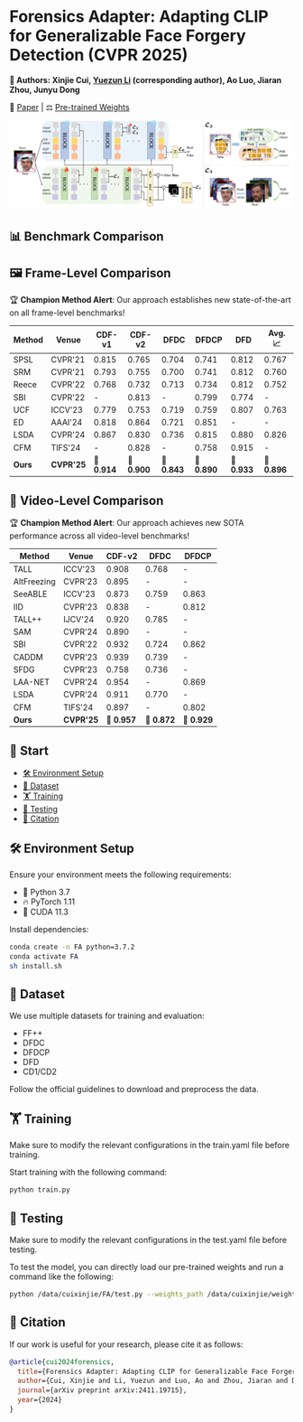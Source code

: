 # Forensics Adapter: Adapting CLIP for Generalizable Face Forgery Detection (CVPR 2025)
**👥 Authors: Xinjie Cui, [Yuezun Li](https://yuezunli.github.io/) (corresponding author), Ao Luo, Jiaran Zhou, Junyu Dong**

📄 [Paper](https://arxiv.org/abs/2411.19715) | ⚖️ [Pre-trained Weights](XXXXX)

![Pipeline of the proposed Forensics Adapter. ](https://github.com/OUC-VAS/ForensicsAdapter/blob/main/figures/structure.png)



## 📊 Benchmark Comparison

## 🖼️ Frame-Level Comparison 
🏆 **Champion Method Alert**: Our approach establishes new state-of-the-art on all frame-level benchmarks!


| Method         | Venue      | CDF-v1  | CDF-v2  | DFDC  | DFDCP  | DFD  | Avg. 📈 |
|----------------|------------|---------|---------|-------|--------|------|-------|
| SPSL       | CVPR'21    | 0.815   | 0.765   | 0.704 | 0.741  | 0.812| 0.767 |
| SRM       | CVPR'21    | 0.793   | 0.755   | 0.700 | 0.741  | 0.812| 0.760 |
| Reece       | CVPR'22    | 0.768   | 0.732   | 0.713 | 0.734  | 0.812| 0.752 |
| SBI        | CVPR'22    | -       | 0.813   | -     | 0.799  | 0.774| -     |
| UCF        | ICCV'23    | 0.779   | 0.753   | 0.719 | 0.759  | 0.807| 0.763 |
| ED          | AAAI'24    | 0.818   | 0.864   | 0.721 | 0.851  | -    | -     |
| LSDA      | CVPR'24    | 0.867   | 0.830   | 0.736 | 0.815  | 0.880| 0.826 |
| CFM        | TIFS'24    | -       | 0.828   | -     | 0.758  | 0.915| -     |
| **Ours**       | **CVPR'25**      | 🥇 **0.914** | 🥇 **0.900** | 🥇 **0.843** | 🥇 **0.890** | 🥇 **0.933** | 🥇 **0.896** |

## 🎥 Video-Level Comparison

🏆 **Champion Method Alert**: Our approach achieves new SOTA performance across all video-level benchmarks!

| Method             | Venue      | CDF-v2  | DFDC  | DFDCP  |
|--------------------|------------|---------|-------|--------|
| TALL          | ICCV'23    | 0.908   | 0.768 | -      |
| AltFreezing    | CVPR'23    | 0.895   | -     | -      |
| SeeABLE       | ICCV'23    | 0.873   | 0.759 | 0.863  |
| IID           | CVPR'23    | 0.838   | -     | 0.812  |
| TALL++        | IJCV'24    | 0.920   | 0.785 | -      |
| SAM            | CVPR'24    | 0.890   | -     | -      |
| SBI           | CVPR'22    | 0.932   | 0.724 | 0.862  |
| CADDM       | CVPR'23    | 0.939   | 0.739 | -      |
| SFDG         | CVPR'23    | 0.758   | 0.736 | -      |
| LAA-NET       | CVPR'24    | 0.954   | -     | 0.869  |
| LSDA          | CVPR'24    | 0.911   | 0.770 | -      |
| CFM        | TIFS'24    | 0.897   | -     | 0.802  |
| **Ours**           | **CVPR'25**      | 🥇 **0.957** | 🥇 **0.872** | 🥇 **0.929** |



## 🚀 Start

- [🛠️ Environment Setup](#-environment-setup)
- [📂 Dataset](#-dataset)
- [🏋️ Training](#-training)
- [🧪 Testing](#-testing)
- [📝 Citation](#-citation)


## 🛠️ Environment Setup
Ensure your environment meets the following requirements:

- 🐍 Python 3.7
- 🔥 PyTorch 1.11
- 🚀 CUDA 11.3

Install dependencies:

```bash
conda create -n FA python=3.7.2
conda activate FA
sh install.sh
```

## 📂 Dataset

We use multiple datasets for training and evaluation:

- FF++
- DFDC
- DFDCP
- DFD
- CD1/CD2

Follow the official guidelines to download and preprocess the data.

## 🏋️ Training
Make sure to modify the relevant configurations in the train.yaml file before training.

Start training with the following command:

```bash
python train.py 
```

## 🧪 Testing
Make sure to modify the relevant configurations in the test.yaml file before testing.

To test the model, you can directly load our pre-trained weights and run a command like the following:

```bash
python /data/cuixinjie/FA/test.py --weights_path /data/cuixinjie/weights/ckpt_best.pth
```
## 📝 Citation

If our work is useful for your research, please cite it as follows:

```bibtex
@article{cui2024forensics,
  title={Forensics Adapter: Adapting CLIP for Generalizable Face Forgery Detection},
  author={Cui, Xinjie and Li, Yuezun and Luo, Ao and Zhou, Jiaran and Dong, Junyu},
  journal={arXiv preprint arXiv:2411.19715},
  year={2024}
}

